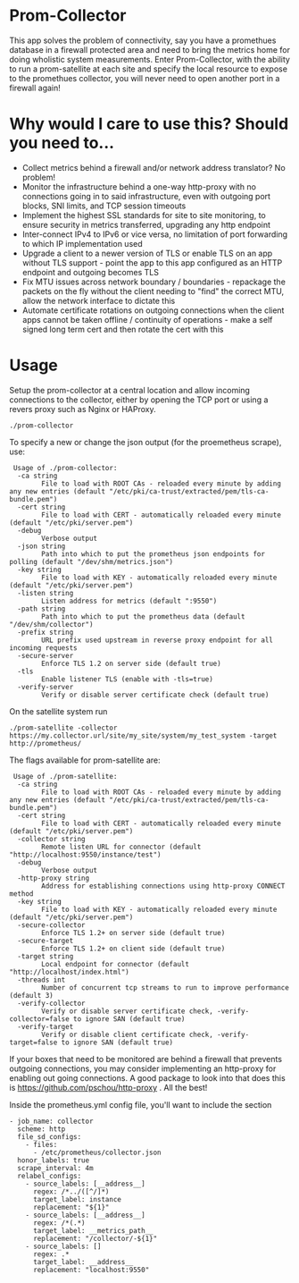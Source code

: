 # Prom-Collector
This app solves the problem of connectivity, say you have a promethues database in a firewall protected area and need to bring the metrics home for doing wholistic system measurements.  Enter Prom-Collector, with the ability to run a prom-satellite at each site and specify the local resource to expose to the promethues collector, you will never need to open another port in a firewall again!

# Why would I care to use this?  Should you need to...
* Collect metrics behind a firewall and/or network address translator?  No problem!
* Monitor the infrastructure behind a one-way http-proxy with no connections going in to said infrastructure, even with outgoing port blocks, SNI limits, and TCP session timeouts
* Implement the highest SSL standards for site to site monitoring, to ensure security in metrics transferred, upgrading any http endpoint
* Inter-connect IPv4 to IPv6 or vice versa, no limitation of port forwarding to which IP implementation used
* Upgrade a client to a newer version of TLS or enable TLS on an app without TLS support - point the app to this app configured as an HTTP endpoint and outgoing becomes TLS
* Fix MTU issues across network boundary / boundaries - repackage the packets on the fly without the client needing to "find" the correct MTU, allow the network interface to dictate this
* Automate certificate rotations on outgoing connections when the client apps cannot be taken offline / continuity of operations - make a self signed long term cert and then rotate the cert with this

# Usage
Setup the prom-collector at a central location and allow incoming connections to the collector, either by opening the TCP port or using a revers proxy such as Nginx or HAProxy.
```
./prom-collector
```

To specify a new or change the json output (for the proemetheus scrape), use:
```
 Usage of ./prom-collector:
  -ca string
        File to load with ROOT CAs - reloaded every minute by adding any new entries (default "/etc/pki/ca-trust/extracted/pem/tls-ca-bundle.pem")
  -cert string
        File to load with CERT - automatically reloaded every minute (default "/etc/pki/server.pem")
  -debug
        Verbose output
  -json string
        Path into which to put the prometheus json endpoints for polling (default "/dev/shm/metrics.json")
  -key string
        File to load with KEY - automatically reloaded every minute (default "/etc/pki/server.pem")
  -listen string
        Listen address for metrics (default ":9550")
  -path string
        Path into which to put the prometheus data (default "/dev/shm/collector")
  -prefix string
        URL prefix used upstream in reverse proxy endpoint for all incoming requests
  -secure-server
        Enforce TLS 1.2 on server side (default true)
  -tls
        Enable listener TLS (enable with -tls=true)
  -verify-server
        Verify or disable server certificate check (default true)
```

On the satellite system run
```
./prom-satellite -collector https://my.collector.url/site/my_site/system/my_test_system -target http://prometheus/
```

The flags available for prom-satellite are:
```
 Usage of ./prom-satellite:
  -ca string
        File to load with ROOT CAs - reloaded every minute by adding any new entries (default "/etc/pki/ca-trust/extracted/pem/tls-ca-bundle.pem")
  -cert string
        File to load with CERT - automatically reloaded every minute (default "/etc/pki/server.pem")
  -collector string
        Remote listen URL for connector (default "http://localhost:9550/instance/test")
  -debug
        Verbose output
  -http-proxy string
        Address for establishing connections using http-proxy CONNECT method
  -key string
        File to load with KEY - automatically reloaded every minute (default "/etc/pki/server.pem")
  -secure-collector
        Enforce TLS 1.2+ on server side (default true)
  -secure-target
        Enforce TLS 1.2+ on client side (default true)
  -target string
        Local endpoint for connector (default "http://localhost/index.html")
  -threads int
        Number of concurrent tcp streams to run to improve performance (default 3)
  -verify-collector
        Verify or disable server certificate check, -verify-collector=false to ignore SAN (default true)
  -verify-target
        Verify or disable client certificate check, -verify-target=false to ignore SAN (default true)
```

If your boxes that need to be monitored are behind a firewall that prevents outgoing connections, you may consider implementing an http-proxy for enabling out going connections.  A good package to look into that does this is https://github.com/pschou/http-proxy .  All the best!


Inside the prometheus.yml config file, you'll want to include the section
```
- job_name: collector
  scheme: http
  file_sd_configs:
    - files:
      - /etc/prometheus/collector.json
  honor_labels: true
  scrape_interval: 4m
  relabel_configs:
    - source_labels: [__address__]
      regex: /*../([^/]*)
      target_label: instance
      replacement: "${1}"
    - source_labels: [__address__]
      regex: /*(.*)
      target_label: __metrics_path__
      replacement: "/collector/-${1}"
    - source_labels: []
      regex: .*
      target_label: __address__
      replacement: "localhost:9550"
```
      
